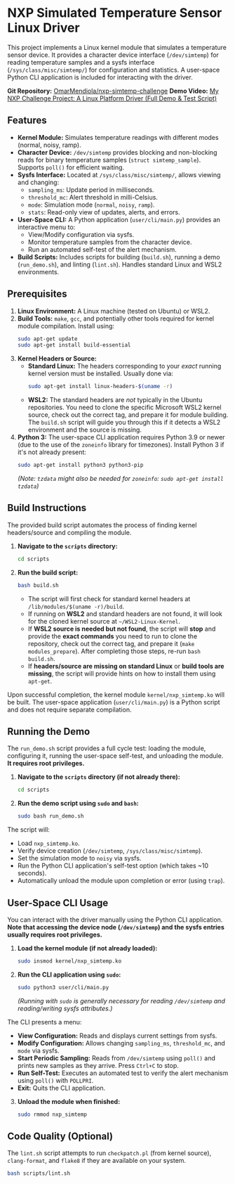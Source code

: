 # NXP Simulated Temperature Sensor Linux Driver

This project implements a Linux kernel module that simulates a temperature sensor device. It provides a character device interface (`/dev/simtemp`) for reading temperature samples and a sysfs interface (`/sys/class/misc/simtemp/`) for configuration and statistics. A user-space Python CLI application is included for interacting with the driver.

**Git Repository:** [OmarMendiola/nxp-simtemp-challenge](https://github.com/OmarMendiola/nxp-simtemp-challenge)
**Demo Video:** [My NXP Challenge Project: A Linux Platform Driver (Full Demo & Test Script)](https://www.youtube.com/watch?v=bRTNjQ5id-U)

## Features

* **Kernel Module:** Simulates temperature readings with different modes (normal, noisy, ramp).
* **Character Device:** `/dev/simtemp` provides blocking and non-blocking reads for binary temperature samples (`struct simtemp_sample`). Supports `poll()` for efficient waiting.
* **Sysfs Interface:** Located at `/sys/class/misc/simtemp/`, allows viewing and changing:
    * `sampling_ms`: Update period in milliseconds.
    * `threshold_mc`: Alert threshold in milli-Celsius.
    * `mode`: Simulation mode (`normal`, `noisy`, `ramp`).
    * `stats`: Read-only view of updates, alerts, and errors.
* **User-Space CLI:** A Python application (`user/cli/main.py`) provides an interactive menu to:
    * View/Modify configuration via sysfs.
    * Monitor temperature samples from the character device.
    * Run an automated self-test of the alert mechanism.
* **Build Scripts:** Includes scripts for building (`build.sh`), running a demo (`run_demo.sh`), and linting (`lint.sh`). Handles standard Linux and WSL2 environments.

## Prerequisites

1.  **Linux Environment:** A Linux machine (tested on Ubuntu) or WSL2.
2.  **Build Tools:** `make`, `gcc`, and potentially other tools required for kernel module compilation. Install using:
    ```bash
    sudo apt-get update
    sudo apt-get install build-essential
    ```
3.  **Kernel Headers or Source:**
    * **Standard Linux:** The headers corresponding to your *exact* running kernel version must be installed. Usually done via:
        ```bash
        sudo apt-get install linux-headers-$(uname -r)
        ```
    * **WSL2:** The standard headers are *not* typically in the Ubuntu repositories. You need to clone the specific Microsoft WSL2 kernel source, check out the correct tag, and prepare it for module building. The `build.sh` script will guide you through this if it detects a WSL2 environment and the source is missing.
4.  **Python 3:** The user-space CLI application requires Python 3.9 or newer (due to the use of the `zoneinfo` library for timezones). Install Python 3 if it's not already present:
    ```bash
    sudo apt-get install python3 python3-pip
    ```
    *(Note: `tzdata` might also be needed for `zoneinfo`: `sudo apt-get install tzdata`)*

## Build Instructions

The provided build script automates the process of finding kernel headers/source and compiling the module.

1.  **Navigate to the `scripts` directory:**
    ```bash
    cd scripts
    ```
2.  **Run the build script:**
    ```bash
    bash build.sh
    ```
    * The script will first check for standard kernel headers at `/lib/modules/$(uname -r)/build`.
    * If running on **WSL2** and standard headers are not found, it will look for the cloned kernel source at `~/WSL2-Linux-Kernel`.
    * If **WSL2 source is needed but not found**, the script will **stop** and provide the **exact commands** you need to run to clone the repository, check out the correct tag, and prepare it (`make modules_prepare`). After completing those steps, re-run `bash build.sh`.
    * If **headers/source are missing on standard Linux** or **build tools are missing**, the script will provide hints on how to install them using `apt-get`.

Upon successful completion, the kernel module `kernel/nxp_simtemp.ko` will be built. The user-space application (`user/cli/main.py`) is a Python script and does not require separate compilation.

## Running the Demo

The `run_demo.sh` script provides a full cycle test: loading the module, configuring it, running the user-space self-test, and unloading the module. **It requires root privileges.**

1.  **Navigate to the `scripts` directory (if not already there):**
    ```bash
    cd scripts
    ```
2.  **Run the demo script using `sudo` and `bash`:**
    ```bash
    sudo bash run_demo.sh
    ```

The script will:
* Load `nxp_simtemp.ko`.
* Verify device creation (`/dev/simtemp`, `/sys/class/misc/simtemp`).
* Set the simulation mode to `noisy` via sysfs.
* Run the Python CLI application's self-test option (which takes ~10 seconds).
* Automatically unload the module upon completion or error (using `trap`).

## User-Space CLI Usage

You can interact with the driver manually using the Python CLI application. **Note that accessing the device node (`/dev/simtemp`) and the sysfs entries usually requires root privileges.**

1.  **Load the kernel module (if not already loaded):**
    ```bash
    sudo insmod kernel/nxp_simtemp.ko
    ```
2.  **Run the CLI application using `sudo`:**
    ```bash
    sudo python3 user/cli/main.py
    ```
    *(Running with `sudo` is generally necessary for reading `/dev/simtemp` and reading/writing sysfs attributes.)*

The CLI presents a menu:
* **View Configuration:** Reads and displays current settings from sysfs.
* **Modify Configuration:** Allows changing `sampling_ms`, `threshold_mc`, and `mode` via sysfs.
* **Start Periodic Sampling:** Reads from `/dev/simtemp` using `poll()` and prints new samples as they arrive. Press `Ctrl+C` to stop.
* **Run Self-Test:** Executes an automated test to verify the alert mechanism using `poll()` with `POLLPRI`.
* **Exit:** Quits the CLI application.

3.  **Unload the module when finished:**
    ```bash
    sudo rmmod nxp_simtemp
    ```

## Code Quality (Optional)

The `lint.sh` script attempts to run `checkpatch.pl` (from kernel source), `clang-format`, and `flake8` if they are available on your system.

```bash
bash scripts/lint.sh